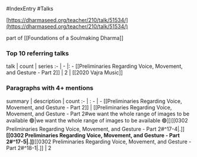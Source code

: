 #IndexEntry #Talks

[https://dharmaseed.org/teacher/210/talk/51534/](https://dharmaseed.org/teacher/210/talk/51534/)

part of [[Foundations of a Soulmaking Dharma]]

### Top 10 referring talks
talk | count | series
:- | - |: -
[[Preliminaries Regarding Voice, Movement, and Gesture - Part 2]] | 2 | [[2020 Vajra Music]]

### Paragraphs with 4+ mentions
summary | description | count
:- | : - | -
[[Preliminaries Regarding Voice, Movement, and Gesture - Part 2]] | [[Preliminaries Regarding Voice, Movement, and Gesture - Part 2#we want the whole range of images to be available 🟢\|we want the whole range of images to be available 🟢]] [[0302 Preliminaries Regarding Voice, Movement, and Gesture - Part 2#^17-4\|.]] **[[0302 Preliminaries Regarding Voice, Movement, and Gesture - Part 2#^17-5\|.]]** [[0302 Preliminaries Regarding Voice, Movement, and Gesture - Part 2#^18-1\|.]] | 2

